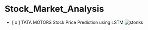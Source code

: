 # Stock_Market_Analysis
- [ x ] TATA MOTORS Stock Price Prediction using LSTM
   ![stonks](https://github.com/Neermita18/Stock_Market_Analysis/assets/153750505/ef5bbc47-073a-4512-a49e-deebc4a174bc)

